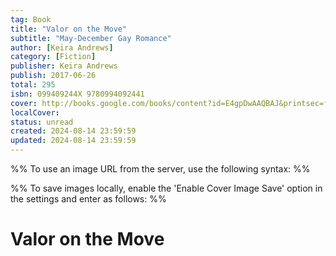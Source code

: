 ```yaml
---
tag: Book
title: "Valor on the Move"
subtitle: "May-December Gay Romance"
author: [Keira Andrews]
category: [Fiction]
publisher: Keira Andrews
publish: 2017-06-26
total: 295
isbn: 099409244X 9780994092441
cover: http://books.google.com/books/content?id=E4gpDwAAQBAJ&printsec=frontcover&img=1&zoom=1&edge=curl&source=gbs_api
localCover: 
status: unread
created: 2024-08-14 23:59:59
updated: 2024-08-14 23:59:59
---
```


%% To use an image URL from the server, use the following syntax: %%


%% To save images locally, enable the 'Enable Cover Image Save' option in the settings and enter as follows: %%


# Valor on the Move